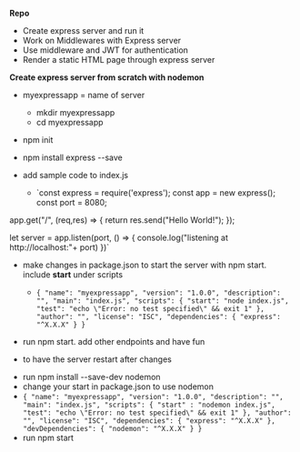 **Repo**
- Create express server and run it
- Work on Middlewares with Express server
- Use middleware and JWT for authentication
- Render a static HTML page through express server


**Create express server from scratch with nodemon**

* myexpressapp = name of server
  - mkdir myexpressapp
  - cd myexpressapp

* npm init

* npm install express --save

* add sample code to index.js
  - `const express = require('express');
const app = new express();
const port = 8080;

app.get("/", (req,res) => {
    return res.send("Hello World!");
});

let server = app.listen(port, () => {
    console.log("listening at http://localhost:"+ port)
})` 


* make changes in package.json to start the server with npm start. include **start** under scripts
  - `{
  "name": "myexpressapp",
  "version": "1.0.0",
  "description": "",
  "main": "index.js",
  "scripts": {
    "start": "node index.js",
    "test": "echo \"Error: no test specified\" && exit 1"
  },
  "author": "",
  "license": "ISC",
  "dependencies": {
    "express": "^X.X.X"
  }
}`

* run npm start. add other endpoints and have fun

*  to have the server restart after changes
  - run npm install --save-dev nodemon
  - change your start in package.json to use nodemon
  - `{
  "name": "myexpressapp",
  "version": "1.0.0",
  "description": "",
  "main": "index.js",
  "scripts": {
    "start" : "nodemon index.js",
    "test": "echo \"Error: no test specified\" && exit 1"
  },
  "author": "",
  "license": "ISC",
  "dependencies": {
    "express": "^X.X.X"
  },
  "devDependencies": {
    "nodemon": "^X.X.X"
  }
}`
- run npm start
